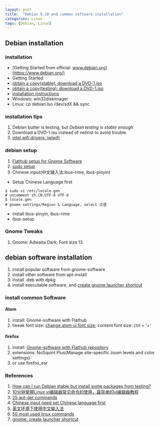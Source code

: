 ```yaml
---
layout: post
title:  "Debian 9,10 and common software installation"
categories: Linux
tags: [Debian, Linux]
---
```

## Debian installation
### installation
- [Getting Started from official: www.debian.org](https://www.debian.org/)
- Getting Started:
 - [obtain a copy(stable): download a DVD-1.iso](https://www.debian.org/distrib/)
 - [obtain a copy(testing): download a DVD-1.iso](https://cdimage.debian.org/cdimage/buster_di_alpha2/amd64/iso-dvd/)
- [installation instructions](https://www.debian.org/releases/stable/amd64/)
 - Windows: win32diskimager
 - Linux: cp debian.iso /dev/sdX && sync

### installation tips
1. Debian butter is testing, but *Debian testing is stable enough*
1. Download a DVD-1.iso instead of netinst to avoid trouble.
1. [intel wifi drivers: iwlwifi](https://packages.debian.org/jessie/firmware-iwlwifi)

### debian setup
1. [Flathub setup for Gnome Software](https://flatpak.org/setup/Debian/)
1. [sudo setup](https://wiki.debian.org/sudo)
1. Chinese input(中文输入法:ibus-rime, ibus-pinyin)
 - Setup Chinese Language first
```
$ sudo vi /etc/locale.gen
# uncomment zh.CN.UTF-8 UTF-8
$ locale.gen
# gnome-settings/Region & Language, select 汉语
```
 - install ibus-pinyin, ibus-rime
 - ibus-setup

### Gnome Tweaks
1. Gnome: Adwaita Dark; Font size 13

## debian software installation
1. install popular software from gnome-software
1. install other software from apt-install
1. install .deb with dpkg
1. install executable software, and [create gnome launcher shortcut](https://unix.stackexchange.com/questions/211005/create-launcher-shortcut)

### install common Software
#### Atom
1. install: Gnome-software with Flathub
1. tweak font size: [change atom ui font size](https://discuss.atom.io/t/how-to-set-the-font-for-the-settings-ui-and-the-command-browser/13498); content font size: ctrl + '+'

#### firefox
1. install: [Gnome-software with Flathub repository](https://firefox-flatpak.mojefedora.cz/)
1. extensions: NoSquint Plus(Manage site-specific zoom levels and color settings)
1. or use firefox_esr  

### References
1. [How can I run Debian stable but install some packages from testing?](http://serverfault.com/questions/22414/how-can-i-run-debian-stable-but-install-some-packages-from-testing)
2. [10分钟掌握Linux vi编辑器常见命令的使用，最简单的vi编辑器教程](http://c.biancheng.net/cpp/html/2735.html)
4. [25 apt-get commands](https://www.tecmint.com/useful-basic-commands-of-apt-get-and-apt-cache-for-package-management/)
5. [Chinese input need set Chinese language first](https://www.linuxdashen.com/debian-8%e5%a6%82%e4%bd%95%e5%b0%86%e8%af%ad%e8%a8%80%e4%bb%8e%e8%8b%b1%e6%96%87%e6%9b%b4%e6%94%b9%e4%b8%ba%e4%b8%ad%e6%96%87)
1. [英文环境下使用中文输入法](https://blog.csdn.net/u010187139/article/details/40859267)
1. [50 most used linux commands](https://www.thegeekstuff.com/2010/11/50-linux-commands/?utm%255fsource=feedburner)
1. [gnome: create launcher shortcut ](https://unix.stackexchange.com/questions/211005/create-launcher-shortcut)
